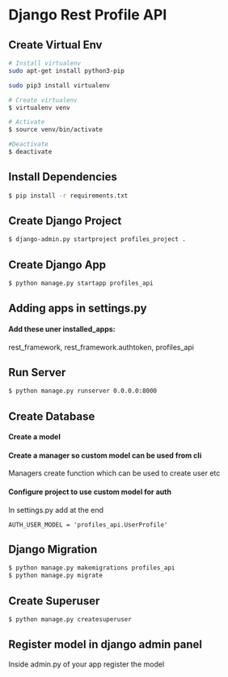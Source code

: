 # Django Rest Profile API

## Create Virtual Env

```bash
# Install virtualenv
sudo apt-get install python3-pip

sudo pip3 install virtualenv

# Create virtualenv
$ virtualenv venv

# Activate
$ source venv/bin/activate

#Deactivate
$ deactivate
```

## Install Dependencies

```bash
$ pip install -r requirements.txt
```

## Create Django Project

```bash
$ django-admin.py startproject profiles_project .
```

## Create Django App

```bash
$ python manage.py startapp profiles_api
```

## Adding apps in settings.py

#### Add these uner installed_apps:

rest_framework,
rest_framework.authtoken,
profiles_api

## Run Server

```bash
$ python manage.py runserver 0.0.0.0:8000
```

## Create Database

#### Create a model

#### Create a manager so custom model can be used from cli

Managers create function which can be used to create user etc

#### Configure project to use custom model for auth

In settings.py add at the end

```
AUTH_USER_MODEL = 'profiles_api.UserProfile'
```

## Django Migration

```bash
$ python manage.py makemigrations profiles_api
$ python manage.py migrate
```

## Create Superuser

```bash
$ python manage.py createsuperuser
```

## Register model in django admin panel

Inside admin.py of your app register the model
